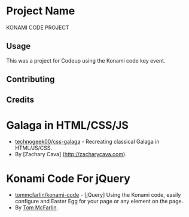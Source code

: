 # Project Name

KONAMI CODE PROJECT


## Usage

This was a project for Codeup using the Konami code key event.
## Contributing


## Credits

# Galaga in HTML/CSS/JS
- [technogeek00/css-galaga](https://github.com/technogeek00/css-galaga) - Recreating classical Galaga in HTML/JS/CSS.
- By [Zachary Cava] (http://zacharycava.com).

# Konami Code For jQuery
- [tommcfarlin/konami-code](https://github.com/tommcfarlin/konami-code) - [jQuery] Using the Konami code, easily configure and Easter Egg for your page or any element on the page.
- By [Tom McFarlin](https://tommcfarlin.com).



